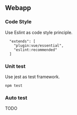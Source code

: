 ## Webapp

### Code Style
Use Eslint as code style principle.
```
  "extends": [
    "plugin:vue/essential",
    "eslint:recommended"
  ]
```

### Unit test
Use jest as test framework.
```
npm test
```

### Auto test
TODO


